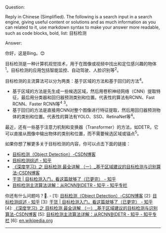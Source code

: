 Question:

Reply in Chinese (Simplified).
The following is a search input in a search engine, giving useful content or solutions and as much information as you can related to it, use markdown syntax to make your answer more readable, such as code blocks, bold, list:
目标检测

Answer:

你好，这是Bing。😊

目标检测是一种计算机视觉技术，用于在图像或视频中找出和定位感兴趣的物体<sup>1</sup>。目标检测的应用包括智能监控、自动驾驶、人脸识别等<sup>2</sup>。

目标检测的主流算法可以分为两类：基于区域的方法和基于回归的方法<sup>4</sup>。

- 基于区域的方法是先生成一些候选区域，然后用卷积神经网络（CNN）提取特征，最后用分类器和回归器预测类别和位置。代表性的算法有RCNN、Fast RCNN、Faster RCNN等<sup>4</sup> <sup>3</sup>。
- 基于回归的方法是直接用CNN对整个图像进行特征提取，然后用回归器预测物体的类别和位置。代表性的算法有YOLO、SSD、RetinaNet等<sup>4</sup>。

最近，还有一些基于注意力机制和变换器（Transformer）的方法，如DETR，它可以直接从图像中输出物体的类别和位置，而不需要候选区域或锚点<sup>5</sup>。

如果你想了解更多关于目标检测的内容，你可以点击下面的链接：

- [目标检测（Object Detection）-CSDN博客](https://blog.csdn.net/yegeli/article/details/109861867)
- [目标检测综述 - 知乎](https://zhuanlan.zhihu.com/p/150018138)
- [《深度学习》之 目标检测 最全详解 （一）_基于区域建议的目标检测与识别算法-CSDN博客](https://blog.csdn.net/dfced/article/details/105005563)
- [干货 | 目标检测入门，看这篇就够了（已更完） - 知乎](https://zhuanlan.zhihu.com/p/34142321)
- [目标检测主流算法详解：从RCNN到DETR - 知乎 - 知乎专栏](https://zhuanlan.zhihu.com/p/485657298)

你还有什么问题吗？🤔.
\-
\[1]: [目标检测（Object Detection）-CSDN博客](https://blog.csdn.net/yegeli/article/details/109861867)
\[2]: [目标检测综述 - 知乎](https://zhuanlan.zhihu.com/p/150018138)
\[3]: [干货 | 目标检测入门，看这篇就够了（已更完） - 知乎](https://zhuanlan.zhihu.com/p/34142321)
\[4]: [《深度学习》之 目标检测 最全详解 （一）_基于区域建议的目标检测与识别算法-CSDN博客](https://blog.csdn.net/dfced/article/details/105005563)
\[5]: [目标检测主流算法详解：从RCNN到DETR - 知乎 - 知乎专栏](https://zhuanlan.zhihu.com/p/485657298)
\[6]: [en.wikipedia.org](https://en.wikipedia.org/wiki/Object_detection)

<hr/>

